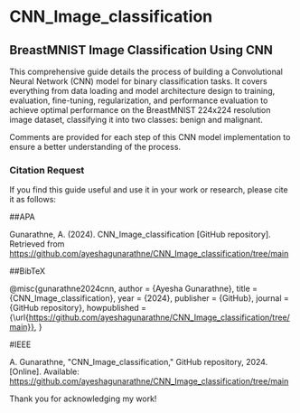 # CNN_Image_classification
## BreastMNIST Image Classification Using CNN

This comprehensive guide details the process of building a Convolutional Neural Network (CNN) model for binary classification tasks. It covers everything from data loading and model architecture design to training, evaluation, fine-tuning, regularization, and performance evaluation to achieve optimal performance on the BreastMNIST 224x224 resolution image dataset, classifying it into two classes: benign and malignant.

Comments are provided for each step of this CNN model implementation to ensure a better understanding of the process.

### Citation Request

If you find this guide useful and use it in your work or research, please cite it as follows:

##APA

Gunarathne, A. (2024). CNN_Image_classification [GitHub repository]. Retrieved from https://github.com/ayeshagunarathne/CNN_Image_classification/tree/main


##BibTeX

@misc{gunarathne2024cnn,
  author = {Ayesha Gunarathne},
  title = {CNN\_Image\_classification},
  year = {2024},
  publisher = {GitHub},
  journal = {GitHub repository},
  howpublished = {\url{https://github.com/ayeshagunarathne/CNN_Image_classification/tree/main}},
}

#IEEE

A. Gunarathne, "CNN_Image_classification," GitHub repository, 2024. [Online]. Available: https://github.com/ayeshagunarathne/CNN_Image_classification/tree/main



Thank you for acknowledging my work!
